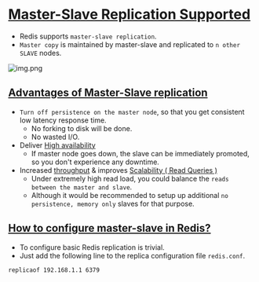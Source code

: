 
# [Master-Slave Replication Supported](https://redis.io/docs/manual/replication/)
- Redis supports `master-slave replication`.
- `Master copy` is maintained by master-slave and replicated to `n other SLAVE` nodes.

![img.png](https://i1.wp.com/www.learnsteps.com/wp-content/uploads/2020/07/masterslave.png?w=840&ssl=1)

## [Advantages of Master-Slave replication](https://www.quora.com/Whats-the-point-of-master-slave-replication-in-Redis)
- `Turn off persistence on the master node`, so that you get consistent low latency response time.
    - No forking to disk will be done.
    - No wasted I/O.
- Deliver [High availability](../0_SystemGlossaries/HighAvailability.md)
    - If master node goes down, the slave can be immediately promoted, so you don't experience any downtime.
- Increased [throughput](../0_SystemGlossaries/LatencyThroughput.md) & improves [Scalability ( Read Queries )](../0_SystemGlossaries/Scalability.md)
    - Under extremely high read load, you could balance the `reads between the master and slave`.
    - Although it would be recommended to setup up additional `no persistence, memory only` slaves for that purpose.

## [How to configure master-slave in Redis?](https://redis.io/docs/manual/replication/)
- To configure basic Redis replication is trivial.
- Just add the following line to the replica configuration file `redis.conf`.
```
replicaof 192.168.1.1 6379
```
